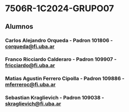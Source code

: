 # 7506R-1C2024-GRUPO07
## Alumnos
### Carlos Alejandro Orqueda - Padron 101806 - corqueda@fi.uba.ar
### Franco Ricciardo Calderaro - Padron 109907 - fricciardo@fi.uba.ar
### Matias Agustin Ferrero Cipolla - Padron 109886 - mferreroc@fi.uba.ar
### Sebastian Kraglievich - Padron 109038 - skraglievich@fi.uba.ar
